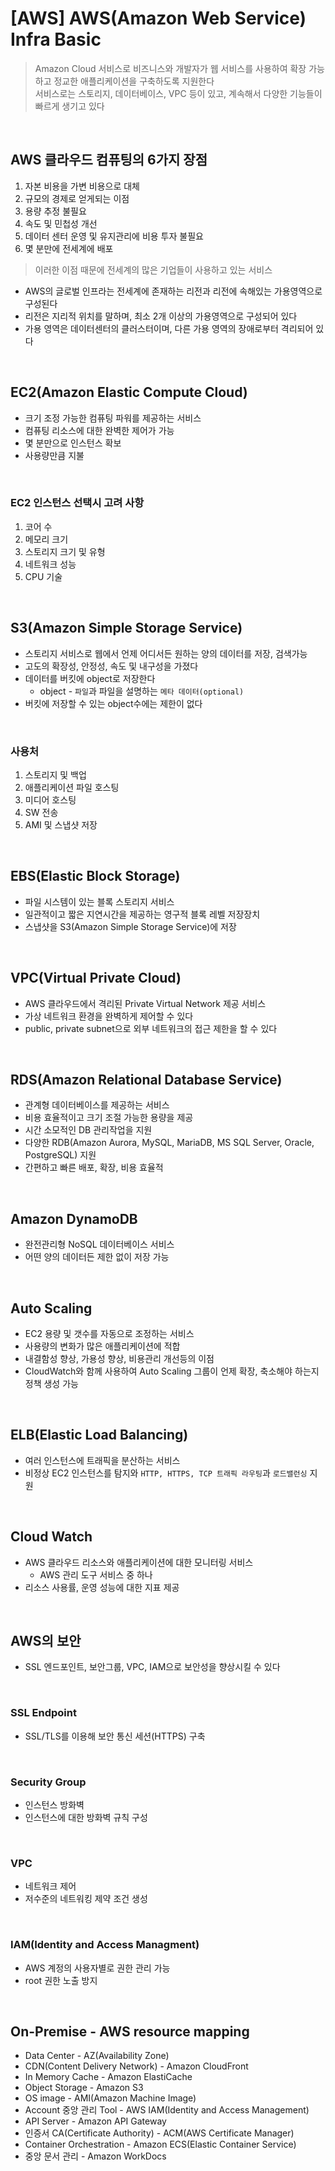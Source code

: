 # [AWS] AWS(Amazon Web Service) Infra Basic
> Amazon Cloud 서비스로 비즈니스와 개발자가 웹 서비스를 사용하여 확장 가능하고 정교한 애플리케이션을 구축하도록 지원한다  
> 서비스로는 스토리지, 데이터베이스, VPC 등이 있고, 계속해서 다양한 기능들이 빠르게 생기고 있다  

<br>

## AWS 클라우드 컴퓨팅의 6가지 장점
1. 자본 비용을 가변 비용으로 대체
2. 규모의 경제로 얻게되는 이점
3. 용량 추정 불필요
4. 속도 및 민첩성 개선
5. 데이터 센터 운영 및 유지관리에 비용 투자 불필요
6. 몇 분만에 전세계에 배포

> 이러한 이점 때문에 전세계의 많은 기업들이 사용하고 있는 서비스

* AWS의 글로벌 인프라는 전세계에 존재하는 리전과 리전에 속해있는 가용영역으로 구성된다
* 리전은 지리적 위치를 말하며, 최소 2개 이상의 가용영역으로 구성되어 있다
* 가용 영역은 데이터센터의 클러스터이며, 다른 가용 영역의 장애로부터 격리되어 있다


<br>

## EC2(Amazon Elastic Compute Cloud)
* 크기 조정 가능한 컴퓨팅 파워를 제공하는 서비스
* 컴퓨팅 리소스에 대한 완벽한 제어가 가능
* 몇 분만으로 인스턴스 확보
* 사용량만큼 지불

<br>

### EC2 인스턴스 선택시 고려 사항
1. 코어 수
2. 메모리 크기
3. 스토리지 크기 및 유형
4. 네트워크 성능
5. CPU 기술


<br>

## S3(Amazon Simple Storage Service)
* 스토리지 서비스로 웹에서 언제 어디서든 원하는 양의 데이터를 저장, 검색가능
* 고도의 확장성, 안정성, 속도 및 내구성을 가졌다
* 데이터를 버킷에 object로 저장한다
   * object - `파일`과 파일을 설명하는 `메타 데이터(optional)`
* 버킷에 저장할 수 있는 object수에는 제한이 없다

<br>

### 사용처
1. 스토리지 및 백업
2. 애플리케이션 파일 호스팅
3. 미디어 호스팅
4. SW 전송
5. AMI 및 스냅샷 저장


<br>

## EBS(Elastic Block Storage)
* 파일 시스템이 있는 블록 스토리지 서비스
* 일관적이고 짧은 지연시간을 제공하는 영구적 블록 레벨 저장장치
* 스냅샷을 S3(Amazon Simple Storage Service)에 저장


<br>

## VPC(Virtual Private Cloud)
* AWS 클라우드에서 격리된 Private Virtual Network 제공 서비스
* 가상 네트워크 환경을 완벽하게 제어할 수 있다
* public, private subnet으로 외부 네트워크의 접근 제한을 할 수 있다


<br>

## RDS(Amazon Relational Database Service)
* 관계형 데이터베이스를 제공하는 서비스
* 비용 효율적이고 크기 조절 가능한 용량을 제공
* 시간 소모적인 DB 관리작업을 지원
* 다양한 RDB(Amazon Aurora, MySQL, MariaDB, MS SQL Server, Oracle, PostgreSQL) 지원
* 간편하고 빠른 배포, 확장, 비용 효율적


<br>

## Amazon DynamoDB
* 완전관리형 NoSQL 데이터베이스 서비스
* 어떤 양의 데이터든 제한 없이 저장 가능


<br>

## Auto Scaling
* EC2 용량 및 갯수를 자동으로 조정하는 서비스
* 사용량의 변화가 많은 애플리케이션에 적합
* 내결함성 향상, 가용성 향상, 비용관리 개선등의 이점
* CloudWatch와 함께 사용하여 Auto Scaling 그룹이 언제 확장, 축소해야 하는지 정책 생성 가능


<br>

## ELB(Elastic Load Balancing) 
* 여러 인스턴스에 트래픽을 분산하는 서비스
* 비정상 EC2 인스턴스를 탐지와 `HTTP, HTTPS, TCP 트래픽 라우팅`과 `로드밸런싱` 지원


<br>

## Cloud Watch
* AWS 클라우드 리소스와 애플리케이션에 대한 모니터링 서비스
   * AWS 관리 도구 서비스 중 하나
* 리소스 사용률, 운영 성능에 대한 지표 제공


<br>

## AWS의 보안
* SSL 엔드포인트, 보안그룹, VPC, IAM으로 보안성을 향상시킬 수 있다

<br>

### SSL Endpoint
* SSL/TLS를 이용해 보안 통신 세션(HTTPS) 구축

<br>

### Security Group
* 인스턴스 방화벽
* 인스턴스에 대한 방화벽 규칙 구성

<br>

### VPC
* 네트워크 제어
* 저수준의 네트워킹 제약 조건 생성

<br>

### IAM(Identity and Access Managment)
* AWS 계정의 사용자별로 권한 관리 가능
* root 권한 노출 방지


<br>

## On-Premise - AWS resource mapping
* Data Center - AZ(Availability Zone)
* CDN(Content Delivery Network) - Amazon CloudFront
* In Memory Cache - Amazon ElastiCache
* Object Storage - Amazon S3
* OS image - AMI(Amazon Machine Image)
* Account 중앙 관리 Tool - AWS IAM(Identity and Access Management)
* API Server - Amazon API Gateway
* 인증서 CA(Certificate Authority) - ACM(AWS Certificate Manager)
* Container Orchestration - Amazon ECS(Elastic Container Service)
* 중앙 문서 관리 - Amazon WorkDocs
